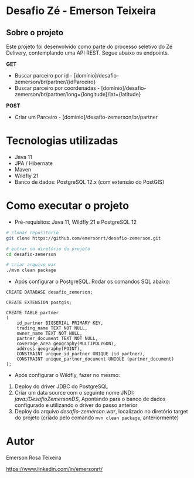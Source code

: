 # Desafio Zé - Emerson Teixeira 

## Sobre o projeto

Este projeto foi desenvolvido como parte do processo seletivo do Zé Delivery, contemplando uma API REST. Segue abaixo os endpoints.

**GET**
- Buscar parceiro por id - [domínio]/desafio-zemerson/br/partner/{idParceiro}
- Buscar parceiro por coordenadas - [domínio]/desafio-zemerson/br/partner/long={longitude}/lat={latitude}

**POST**
- Criar um Parceiro - [domínio]/desafio-zemerson/br/partner


# Tecnologias utilizadas
- Java 11
- JPA / Hibernate
- Maven
- Wildfly 21
- Banco de dados: PostgreSQL 12.x (com extensão do PostGIS)


# Como executar o projeto
- Pré-requisitos: Java 11, Wildfly 21 e PostgreSQL 12

```bash
# clonar repositório
git clone https://github.com/emersonrt/desafio-zemerson.git

# entrar no diretório do projeto
cd desafio-zemerson

# criar arquivo war
./mvn clean package
```

 - Após configurar o PostgreSQL. Rodar os comandos SQL abaixo:
``` 
CREATE DATABASE desafio_zemerson;

CREATE EXTENSION postgis;

CREATE TABLE partner
(
	id_partner BIGSERIAL PRIMARY KEY,
 	trading_name TEXT NOT NULL,
 	owner_name TEXT NOT NULL,
 	partner_document TEXT NOT NULL,
 	coverage_area geography(MULTIPOLYGON),
 	address geography(POINT),
 	CONSTRAINT unique_id_partner UNIQUE (id_partner),
 	CONSTRAINT unique_partner_document UNIQUE (partner_document)
);
```

- Após configurar o Wildfly, fazer no mesmo:
1. Deploy do driver JDBC do PostgreSQL
2. Criar um data source com o seguinte nome JNDI: *java:/DesafioZemersonDS*, Apontando para o banco de dados configurado e utilizando o driver do passo anterior
3. Deploy do arquivo *desafio-zemerson.war*, localizado no diretório target do projeto (criado pelo comando ```mvn clean package```, anteriormente)


# Autor

Emerson Rosa Teixeira

https://www.linkedin.com/in/emersonrt/
